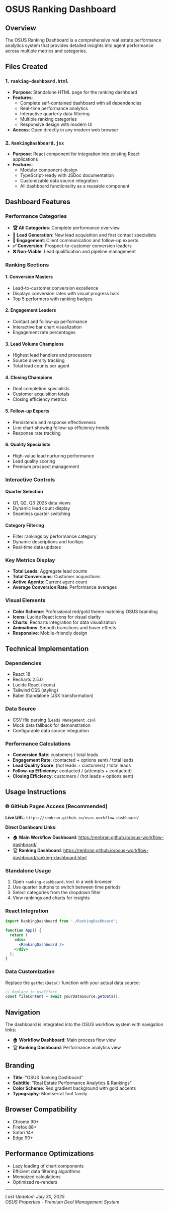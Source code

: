 # OSUS Ranking Dashboard

## Overview
The OSUS Ranking Dashboard is a comprehensive real estate performance analytics system that provides detailed insights into agent performance across multiple metrics and categories.

## Files Created

### 1. `ranking-dashboard.html`
- **Purpose**: Standalone HTML page for the ranking dashboard
- **Features**: 
  - Complete self-contained dashboard with all dependencies
  - Real-time performance analytics
  - Interactive quarterly data filtering
  - Multiple ranking categories
  - Responsive design with modern UI
- **Access**: Open directly in any modern web browser

### 2. `RankingDashboard.jsx` 
- **Purpose**: React component for integration into existing React applications
- **Features**:
  - Modular component design
  - TypeScript-ready with JSDoc documentation
  - Customizable data source integration
  - All dashboard functionality as a reusable component

## Dashboard Features

### Performance Categories
- **🏆 All Categories**: Complete performance overview
- **👥 Lead Generation**: New lead acquisition and first contact specialists
- **💬 Engagement**: Client communication and follow-up experts  
- **✅ Conversion**: Prospect-to-customer conversion leaders
- **❌ Non-Viable**: Lead qualification and pipeline management

### Ranking Sections

#### 1. Conversion Masters
- Lead-to-customer conversion excellence
- Displays conversion rates with visual progress bars
- Top 5 performers with ranking badges

#### 2. Engagement Leaders 
- Contact and follow-up performance
- Interactive bar chart visualization
- Engagement rate percentages

#### 3. Lead Volume Champions
- Highest lead handlers and processors
- Source diversity tracking
- Total lead counts per agent

#### 4. Closing Champions
- Deal completion specialists
- Customer acquisition totals
- Closing efficiency metrics

#### 5. Follow-up Experts
- Persistence and response effectiveness
- Line chart showing follow-up efficiency trends
- Response rate tracking

#### 6. Quality Specialists
- High-value lead nurturing performance
- Lead quality scoring
- Premium prospect management

### Interactive Controls

#### Quarter Selection
- Q1, Q2, Q3 2025 data views
- Dynamic lead count display
- Seamless quarter switching

#### Category Filtering
- Filter rankings by performance category
- Dynamic descriptions and tooltips
- Real-time data updates

### Key Metrics Display
- **Total Leads**: Aggregate lead counts
- **Total Conversions**: Customer acquisitions
- **Active Agents**: Current agent count
- **Average Conversion Rate**: Performance averages

### Visual Elements
- **Color Scheme**: Professional red/gold theme matching OSUS branding
- **Icons**: Lucide React icons for visual clarity
- **Charts**: Recharts integration for data visualization
- **Animations**: Smooth transitions and hover effects
- **Responsive**: Mobile-friendly design

## Technical Implementation

### Dependencies
- React 18
- Recharts 2.5.0
- Lucide React (icons)
- Tailwind CSS (styling)
- Babel Standalone (JSX transformation)

### Data Source
- CSV file parsing (`Leads Management.csv`)
- Mock data fallback for demonstration
- Configurable data source integration

### Performance Calculations
- **Conversion Rate**: customers / total leads
- **Engagement Rate**: (contacted + options sent) / total leads  
- **Lead Quality Score**: (hot leads + customers) / total leads
- **Follow-up Efficiency**: contacted / (attempts + contacted)
- **Closing Efficiency**: customers / (hot leads + options sent)

## Usage Instructions

### 🌐 GitHub Pages Access (Recommended)
**Live URL**: `https://renbran.github.io/osus-workflow-dashboard/`

**Direct Dashboard Links**:
- 🏠 **Main Workflow Dashboard**: https://renbran.github.io/osus-workflow-dashboard/
- 🏆 **Ranking Dashboard**: https://renbran.github.io/osus-workflow-dashboard/ranking-dashboard.html

### Standalone Usage
1. Open `ranking-dashboard.html` in a web browser
2. Use quarter buttons to switch between time periods
3. Select categories from the dropdown filter
4. View rankings and charts for insights

### React Integration
```jsx
import RankingDashboard from './RankingDashboard';

function App() {
  return (
    <div>
      <RankingDashboard />
    </div>
  );
}
```

### Data Customization
Replace the `getMockData()` function with your actual data source:
```javascript
// Replace in useEffect
const fileContent = await yourDataSource.getData();
```

## Navigation
The dashboard is integrated into the OSUS workflow system with navigation links:
- 🏠 **Workflow Dashboard**: Main process flow view
- 🏆 **Ranking Dashboard**: Performance analytics view

## Branding
- **Title**: "OSUS Ranking Dashboard"
- **Subtitle**: "Real Estate Performance Analytics & Rankings"
- **Color Scheme**: Red gradient background with gold accents
- **Typography**: Montserrat font family

## Browser Compatibility
- Chrome 90+
- Firefox 88+
- Safari 14+
- Edge 90+

## Performance Optimizations
- Lazy loading of chart components
- Efficient data filtering algorithms
- Memoized calculations
- Optimized re-renders

---

*Last Updated: July 30, 2025*  
*OSUS Properties - Premium Deal Management System*

